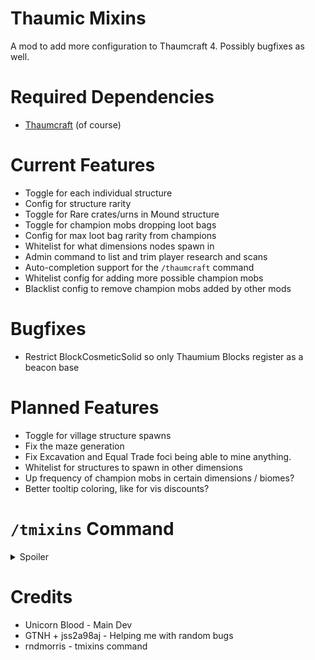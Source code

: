 # Thaumic Mixins

A mod to add more configuration to Thaumcraft 4. Possibly bugfixes as well.

# Required Dependencies

* [Thaumcraft](https://www.curseforge.com/minecraft/mc-mods/thaumcraft/files/2227552) (of course)

# Current Features

* Toggle for each individual structure
* Config for structure rarity
* Toggle for Rare crates/urns in Mound structure
* Toggle for champion mobs dropping loot bags
* Config for max loot bag rarity from champions
* Whitelist for what dimensions nodes spawn in
* Admin command to list and trim player research and scans
* Auto-completion support for the `/thaumcraft` command
* Whitelist config for adding more possible champion mobs
* Blacklist config to remove champion mobs added by other mods

# Bugfixes
* Restrict BlockCosmeticSolid so only Thaumium Blocks register as a beacon base

# Planned Features

* Toggle for village structure spawns
* Fix the maze generation
* Fix Excavation and Equal Trade foci being able to mine anything.
* Whitelist for structures to spawn in other dimensions
* Up frequency of champion mobs in certain dimensions / biomes?
* Better tooltip coloring, like for vis discounts?

# `/tmixins` Command

<details>
<summary>Spoiler</summary>

## Sub-commands
### findResearch
Usage: `/tmixins findResearch <search text...>`

| Argument | Description |
|:-:|:-|
| search text | Only results containing this text will be returned. The text can contain spaces. |

Filters through all research registered with Thaumcraft, returning any whose name or key contains the search text. For ease of searching, results are grouped by category.

### forgetResearch
Usage: `/tmixins forgetResearch <player> <research key | *> [refund sticky warp]`

| Argument | Description |
|:-:|:-|
| player | The player whose completed research will be modified |
| research key | The key of the root research to remove. Providing `*` instead will remove all of that player's research. Research registered as auto-unlocking is unaffected, though its children might be. |
| refund sticky warp | If true, an amount of sticky warp equal to that given by completing any forgotten research will be removed. |

Uncompletes some or all of the named player's completed research, allowing it to be completed again. If the research gave permanent warp, an equivalent amount is removed. If refund sticky warp is set, also removes an amount of sticky warp equal to that gained from the removed research.

### forgetScanned
Usage: `/tmixins forgetScanned <player> <objects | entities | nodes | *>`

| Argument | Description |
|:-:|:-|
| player | The player whose completed scans will be modified |
| objects \| entities \| nodes | Specifies the type of scan to reset. If `*` is provided, all will be reset. |

Clears the appropriate list of scanned things for the player, allowing them to be scanned again. Due to technical limitations (the list of scanned things involves hashes), this is all-or-nothing.

### listResearch
Usage: `/tmixins listResearch <player> [search text...]`

| Argument | Description |
|:-:|:-|
| player | The player whose completed research will be queried |
| search text | Only completed research whose key contains this text will be returned. The text can contain spaces. |

Returns the named player's list of completed research keys. Can optionally be filtered by search text.

### updateNode
Usage: `/tmixins updateNode <x> <y> <z> [-t <node_type>] [-m <node_modifier>] [-a <aspect1> <amount1>[ -a <aspect2> <amount2>[ ...]]] [-r <aspect1>[ -r <aspect2>[ ...]]]`

|        Argument        | Description                                                                  |
|:----------------------:|:-----------------------------------------------------------------------------|
|     `<x> <y> <z>`      | Required. The coordinates of the node to update.                             |
|    `-t <node_type>`    | Optional. Replace the node's type (hungry, pure, etc).                       |
|  `-m <node_modifier>`  | Optional. Replace the node's modifier (bright, fading, pale, or none).       |
| `-a <aspect> <amount>` | Optional. Set the node's capacity in the chosen aspect to the chosen amount. |
|     `-r <aspect>`      | Optional. Remove the chosen aspect from the node.                            |

Update an existing node at the specified coordinate.

### summonNode
Usage: `/tmixins summonNode <x> <y> <z> [-t <node_type>] [-m <node_modifier>] [--small] [-a <aspect1> <amount1>[ -a <aspect2> <amount2>[ ...]]]`

|        Argument        | Description                                                                                                                                                                                                      |
|:----------------------:|:-----------------------------------------------------------------------------------------------------------------------------------------------------------------------------------------------------------------|
|     `<x> <y> <z>`      | Required. The coordinates at which to create a new node.                                                                                                                                                         |
|    `-t <node_type>`    | Optional. Specify the new node's type (hungry, pure, etc). If not set, node type will be random.                                                                                                                 |
|  `-m <node_modifier>`  | Optional. Specify the new node's modifier (bright, fading, pale, or none). If not set, node modifier will be random.                                                                                             |
|       `--small`        | Optional. If set, the node will generate with few aspects in low capacities. No effect if any aspects are specified by `-a`.                                                                                     |
| `-a <aspect> <amount>` | Optional. Overrides `--small`. If set, the node will have the specified amount of the specified aspect. Can be set multiple times, adding a new aspect each time. If not set, the node's aspects will be random. |

Summon a random node at the specified coordinates. The node's properties can be overridden by specifying additional optional arguments.

</details>

# Credits

* Unicorn Blood - Main Dev
* GTNH + jss2a98aj - Helping me with random bugs
* rndmorris - tmixins command
